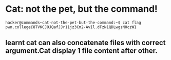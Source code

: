 # Cat: not the pet, but the command!
    hacker@commands~cat-not-the-pet-but-the-command:~$ cat flag
    pwn.college{8TVKCJOJQafJJr11jz3Cm2-AvIl.dFzN1QDLwgzN0czW}
## learnt cat can also concatenate files with correct argument.Cat display 1 file content after other.    
    
